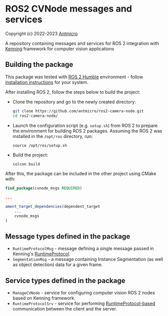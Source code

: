 # ROS2 CVNode messages and services

Copyright (c) 2022-2023 [Antmicro](https://www.antmicro.com)

A repository containing messages and services for ROS 2 integration with [Kenning](https://github.com/antmicro/kenning) framework for computer vision applications

## Building the package

This package was tested with [ROS 2 Humble](https://docs.ros.org/en/humble/index.html) environment - follow [installation instructions](https://docs.ros.org/en/humble/Installation.html) for your system.

After installing ROS 2, follow the steps below to build the project:

* Clone the repository and go to the newly created directory:
  ```bash
  git clone https://github.com/antmicro/ros2-camera-node.git
  cd ros2-camera-node/
  ```
* Launch the configuration script (e.g. `setup.sh`) from ROS 2 to prepare the environment for building ROS 2 packages.
  Assuming the ROS 2 was installed in the `/opt/ros` directory, run:
  ```
  source /opt/ros/setup.sh
  ```
* Build the project:
  ```bash
  colcon build
  ```

After this, the package can be included in the other project using CMake with:

```cmake
find_package(cvnode_msgs REQUIRED)

...

ament_target_dependencies(dependent_target
    ...
    cvnode_msgs
)
```

## Message types defined in the package

* `RuntimeProtocolMsg` - message defining a single message passed in Kenning's [RuntimeProtocol](https://antmicro.github.io/kenning/kenning-api.html#runtime-protocol-specification).
* `SegmentationMsg` - a message containing Instance Segmentation (as well as object detection) data for a given frame.

## Service types defined in the package

* `ManageCVNode` - service for configuring computer vision ROS 2 nodes based on Kenning framework.
* `RuntimeProtocolSrv` - service for performing [RuntimeProtocol-based](https://antmicro.github.io/kenning/kenning-api.html#runtime-protocol-specification) communication between the client and the server.
